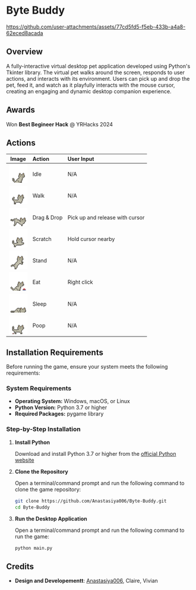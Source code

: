 # Byte Buddy
https://github.com/user-attachments/assets/77cd5fd5-f5eb-433b-a4a8-62eced8acada

## Overview
A fully-interactive virtual desktop pet application developed using Python's Tkinter library. The virtual pet walks around the screen, responds to user actions, and interacts with its environment. Users can pick up and drop the pet, feed it, and watch as it playfully interacts with the mouse cursor, creating an engaging and dynamic desktop companion experience.

## Awards
Won **Best Begineer Hack** @ YRHacks 2024

## Actions
 Image                                                | Action        | User Input                       |
|:---------------------------------------------------:|:--------------|:---------------------------------|
| <img src="assets/idle/11.png" width="50"/>          | Idle          | N/A                              |
| <img src="assets/walk_right/2.png" width="50"/>     | Walk          | N/A                              |
| <img src="assets/pick-up.png" width="50"/>          | Drag & Drop   | Pick up and release with cursor  |
| <img src="assets/scratching/1.png" width="50"/>     | Scratch       | Hold cursor nearby               |
| <img src="assets/cute/10.png" width="50"/>          | Stand         | N/A                              |
| <img src="assets/eating/1.png" width="50"/>         | Eat           | Right click                      |
| <img src="assets/deep_sleep/1.png" width="50"/>     | Sleep         | N/A                              |
| <img src="assets/pooping/8.png" width="50"/>        | Poop          | N/A                              |

## Installation Requirements

Before running the game, ensure your system meets the following requirements:

### System Requirements
- **Operating System:** Windows, macOS, or Linux
- **Python Version:** Python 3.7 or higher
- **Required Packages:** pygame library

### Step-by-Step Installation

1. **Install Python**
   
   Download and install Python 3.7 or higher from the [official Python website](https://www.python.org/downloads/)
   
2. **Clone the Repository**
   
   Open a terminal/command prompt and run the following command to clone the game repository:  
   ```bash
   git clone https://github.com/Anastasiya006/Byte-Buddy.git
   cd Byte-Buddy
   
3. **Run the Desktop Application**
   
   Open a terminal/command prompt and run the following command to run the game:
   ```bash
   python main.py  

## Credits
- **Design and Developementt**: [Anastasiya006](https://github.com/Anastasiya006), Claire, Vivian
